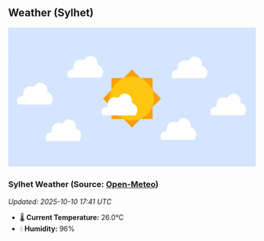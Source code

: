 ## Weather (Sylhet)
![](/weather.webp)
<!-- WEATHER-START -->
### Sylhet Weather (Source: [Open-Meteo](https://open-meteo.com))
_Updated: 2025-10-10 17:41 UTC_
* 🌡️ **Current Temperature:** 26.0°C
* 💧 **Humidity:** 96%
<!-- WEATHER-END -->





































































































